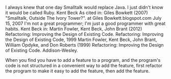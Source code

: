 I always knew that one day Smalltalk would replace Java. I just didn't know it would be called Ruby.
Kent Beck As cited in: Giles Bowkett (2007) "Smalltalk, Outside The Ivory Tower?". at Giles Bowkett.blogspot.com July 15, 2007
I'm not a great programmer; I'm just a good programmer with great habits.
Kent Beck in: Martin Fowler, Kent Beck, John Brant (2012) Refactoring: Improving the Design of Existing Code.
Refactoring: Improving the Design of Existing Code, 1999
Martin Fowler, Kent Beck, John Brant, William Opdyke, and Don Roberts (1999) Refactoring: Improving the Design of Existing Code. Addison-Wesley.

When you find you have to add a feature to a program, and the program's code is not structured in a convenient way to add the feature, first refactor the program to make it easy to add the feature, then add the feature.